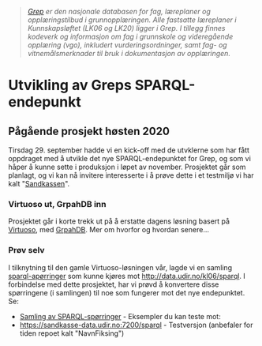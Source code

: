 > *[Grep](https://www.udir.no/om-udir/data/kl06-grep/) er den nasjonale databasen for fag, læreplaner og opplæringstilbud i grunnopplæringen. 
> Alle fastsatte læreplaner i Kunnskapsløftet (LK06 og LK20) ligger i Grep. 
> I tillegg finnes kodeverk og informasjon om fag i grunnskole og videregående opplæring (vgo), 
> inkludert vurderingsordninger, samt fag- og vitnemålsmerknader til bruk i dokumentasjon av opplæringen.*
# Utvikling av Greps SPARQL-endepunkt
## Pågående prosjekt høsten 2020
Tirsdag 29. september hadde vi en kick-off med de utvklerne som har fått oppdraget med å utvikle det nye SPARQL-endepunktet for Grep, og som vi håper å kunne sette i produksjon i løpet av november. Prosjektet går som planlagt, og vi kan nå invitere interesserte i å prøve dette i et testmiljø vi har kalt "[Sandkassen](https://sandkasse-data.udir.no:7200/sparql)".
### Virtuoso ut, GrpahDB inn
Prosjektet går i korte trekk ut på å erstatte dagens løsning basert på [Virtuoso](https://virtuoso.openlinksw.com), med [GrpahDB](https://www.ontotext.com/products/graphdb/). Mer om hvorfor og hvordan senere...
### Prøv selv
I tilknytning til den gamle Virtuoso-løsningen vår, lagde vi en samling [sparql-apørringer](http://grepwiki.udir.no/index.php?title=SPARQL-spørringer) som kunne kjøres mot http://data.udir.no/kl06/sparql.
I forbindelse med dette prosjektet, har vi prøvd å konvertere disse spørringene (i samlingen) til noe som fungerer mot det nye endepunktet. Se:
* [Samling av SPARQL-spørringer](https://github.com/Utdanningsdirektoratet/Grep_SPARQL/blob/main/Samling%20av%20SPARQL-sp%C3%B8rringer.md) - Eksempler du kan teste mot:
* https://sandkasse-data.udir.no:7200/sparql - Testversjon (anbefaler for tiden repoet kalt "NavnFiksing")
